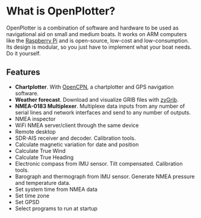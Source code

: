 What is OpenPlotter?
=======

OpenPlotter is a combination of software and hardware to be used as navigational aid on small and medium boats. It works on ARM computers like the [Raspberry Pi](https://www.raspberrypi.org/) and is open-source, low-cost and low-consumption. Its design is modular, so you just have to implement what your boat needs. Do it yourself.

## Features

* **Chartplotter**. With [OpenCPN](http://opencpn.org), a chartplotter and GPS navigation software.
* **Weather forecast**. Download and visualize GRIB files with [zyGrib](http://www.zygrib.org).
* **NMEA-0183 Multiplexer**. Multiplexe data inputs from any number of serial lines and network interfaces and send to any number of outputs.
* NMEA inspector
* WiFi NMEA server/client through the same device
* Remote desktop
* SDR-AIS receiver and decoder. Calibration tools.
* Calculate magnetic variation for date and position
* Calculate True Wind
* Calculate True Heading
* Electronic compass from IMU sensor. Tilt compensated. Calibration tools.
* Barograph and thermograph from IMU sensor. Generate NMEA pressure and temperature data.
* Set system time from NMEA data
* Set time zone
* Set GPSD
* Select programs to run at startup
